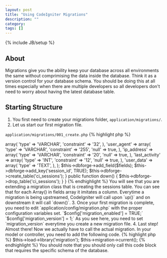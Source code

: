 ```yaml
---
layout: post
title: "Using CodeIgniter Migrations"
description: ""
category: 
tags: []
---
```

{% include JB/setup %}

## About

Migrations give you the ability keep your database across all environments the same without comprimising the data 
inside the database. Think it as a version control for your database schema. You should be doing this at all times
especially when there are multiple developers so all developers don't need to worry about having the latest database
table.

## Starting Structure

1. You first need to create your migrations folder, `application/migrations/`.
2. Let us start our first migration file.

`application/migrations/001_create.php`
{% highlight php %}
<?php
class Migration_Create extends CI_Migration {

	public function up()
   {
		$fields = array(
			'session_id' => array(
				'type' => 'VARCHAR',
				'constraint' => '32',
			),
			'user_agent' => array(
				'type' => 'VARCHAR',
				'constraint' => '255',
				'null' => true,
			),
			'ip_address' => array(
				'type' => 'VARCHAR',
				'constraint' => '20',
				'null' => true,
			),
			'last_activity' => array(
				'type' => 'INT',
				'constraint' => '12',
				'null' => true,
			),
			'user_data' => array(
				'type' => 'TEXT',
			),
		);

		$this->dbforge->add_field($fields);
		$this->dbforge->add_key('session_id', TRUE);
		$this->dbforge->create_table('ci_sessions');
   }


   public function down()
   {
      $this->dbforge->drop_table('ci_sessions'); 
   }

}
{% endhighlight %}

You will see that you are extending a migration class that is creating the sessions table. You can see that for each Array() in fields array it imitates a column. Everytime a migration is being upstreamed, CodeIgniter will call upon `up()` and on downstream it will call `down()`. 

3. Once your first migration is complete, you need to edit `application/config/migration.php` with the proper configuration variables set.

`$config['migration_enabled'] = TRUE;`

`$config['migration_version'] = 1;`

As you see here, you need to set `migration_version` everytime you create a new migration file.

4. Last step! Almost there! Now we actually have to call the actual migration. In your model or controller, you need to add the following code.

{% highlight php %}
$this->load->library('migration');
$this->migration->current();
{% endhighlight %}

You should note that you should only call this code block that requires the specific schema of the database.
